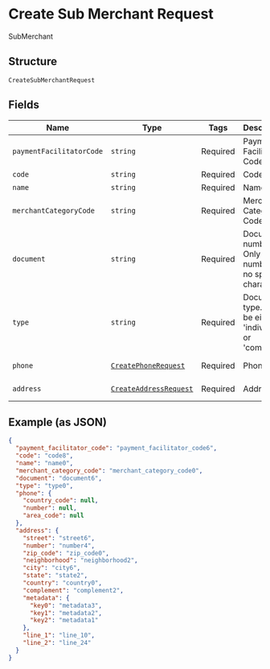 
# Create Sub Merchant Request

SubMerchant

## Structure

`CreateSubMerchantRequest`

## Fields

| Name | Type | Tags | Description | Getter | Setter |
|  --- | --- | --- | --- | --- | --- |
| `paymentFacilitatorCode` | `string` | Required | Payment Facilitator Code | getPaymentFacilitatorCode(): string | setPaymentFacilitatorCode(string paymentFacilitatorCode): void |
| `code` | `string` | Required | Code | getCode(): string | setCode(string code): void |
| `name` | `string` | Required | Name | getName(): string | setName(string name): void |
| `merchantCategoryCode` | `string` | Required | Merchant Category Code | getMerchantCategoryCode(): string | setMerchantCategoryCode(string merchantCategoryCode): void |
| `document` | `string` | Required | Document number. Only numbers, no special characters. | getDocument(): string | setDocument(string document): void |
| `type` | `string` | Required | Document type. Can be either 'individual' or 'company' | getType(): string | setType(string type): void |
| `phone` | [`CreatePhoneRequest`](../../doc/models/create-phone-request.md) | Required | Phone | getPhone(): CreatePhoneRequest | setPhone(CreatePhoneRequest phone): void |
| `address` | [`CreateAddressRequest`](../../doc/models/create-address-request.md) | Required | Address | getAddress(): CreateAddressRequest | setAddress(CreateAddressRequest address): void |

## Example (as JSON)

```json
{
  "payment_facilitator_code": "payment_facilitator_code6",
  "code": "code8",
  "name": "name0",
  "merchant_category_code": "merchant_category_code0",
  "document": "document6",
  "type": "type0",
  "phone": {
    "country_code": null,
    "number": null,
    "area_code": null
  },
  "address": {
    "street": "street6",
    "number": "number4",
    "zip_code": "zip_code0",
    "neighborhood": "neighborhood2",
    "city": "city6",
    "state": "state2",
    "country": "country0",
    "complement": "complement2",
    "metadata": {
      "key0": "metadata3",
      "key1": "metadata2",
      "key2": "metadata1"
    },
    "line_1": "line_10",
    "line_2": "line_24"
  }
}
```

